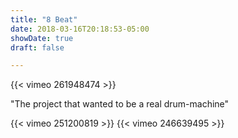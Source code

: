 ```yaml
---
title: "8 Beat"
date: 2018-03-16T20:18:53-05:00
showDate: true
draft: false

---
```


{{< vimeo 261948474 >}}


"The project that wanted to be a real drum-machine"

{{< vimeo 251200819 >}}
{{< vimeo 246639495 >}}
